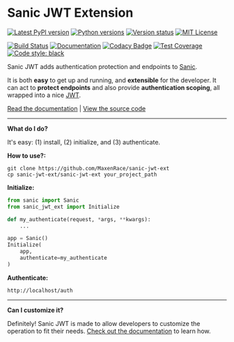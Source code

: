 # Sanic JWT Extension

[![Latest PyPI version](https://img.shields.io/pypi/v/sanic-jwt.svg)](https://pypi.python.org/pypi/sanic-jwt)
[![Python versions](https://img.shields.io/pypi/pyversions/sanic-jwt.svg)](https://pypi.python.org/pypi/sanic-jwt)
[![Version status](https://img.shields.io/pypi/status/sanic-jwt.svg)](https://pypi.python.org/pypi/sanic-jwt)
[![MIT License](https://img.shields.io/pypi/l/sanic-jwt.svg)](https://raw.githubusercontent.com/ahopkins/sanic-jwt/dev/LICENSE)

[![Build Status](https://travis-ci.org/ahopkins/sanic-jwt.svg?branch=master)](https://travis-ci.org/ahopkins/sanic-jwt)
[![Documentation](https://readthedocs.org/projects/sanic-jwt/badge/?version=latest)](http://sanic-jwt.readthedocs.io/en/latest/?badge=latest)
[![Codacy Badge](https://api.codacy.com/project/badge/Grade/9727756ffccd45f7bc5ad6292596e03d)](https://www.codacy.com/app/ahopkins/sanic-jwt?utm_source=github.com&amp;utm_medium=referral&amp;utm_content=ahopkins/sanic-jwt&amp;utm_campaign=Badge_Grade)
[![Test Coverage](https://codecov.io/gh/ahopkins/sanic-jwt/branch/dev/graph/badge.svg)](https://codecov.io/gh/ahopkins/sanic-jwt)
[![Code style: black](https://img.shields.io/badge/code%20style-black-000000.svg)](https://github.com/ambv/black)


Sanic JWT adds authentication protection and endpoints to [Sanic].

It is both **easy** to get up and running, and **extensible** for the
developer. It can act to **protect endpoints** and also provide **authentication scoping**, all wrapped into a nice [JWT].

[Read the documentation](http://sanic-jwt.rtfd.io/) | [View the source code](https://github.com/ahopkins/sanic-jwt/)

------

**What do I do?**

It's easy: (1) install, (2) initialize, and (3) authenticate.

**How to use?:**

```
git clone https://github.com/MaxenRace/sanic-jwt-ext
cp sanic-jwt-ext/sanic-jwt-ext your_project_path
```

  [Sanic]: http://sanic.readthedocs.io
  [JWT]: https://jwt.io

**Initialize:**

```python
from sanic import Sanic
from sanic_jwt_ext import Initialize

def my_authenticate(request, *args, **kwargs):
    ...

app = Sanic()
Initialize(
    app,
    authenticate=my_authenticate
)
```

**Authenticate:**

    http://localhost/auth

------

**Can I customize it?**

Definitely! Sanic JWT is made to allow developers to customize the operation to fit their needs. [Check out the documentation](http://sanic-jwt.rtfd.io/) to learn how.
